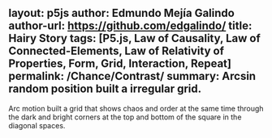 layout: p5js
author: Edmundo Mejía Galindo
author-url: https://github.com/edgalindo/
title: Hairy Story
tags: [P5.js, Law of Causality, Law of Connected-Elements, Law of Relativity of Properties, Form, Grid, Interaction, Repeat]
permalink: /Chance/Contrast/
summary: Arcsin random position built a irregular grid.
---
Arc motion built a grid that shows chaos and order at the same time through the dark and bright corners at the top and bottom of the square in the diagonal spaces.

